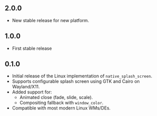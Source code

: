 ## 2.0.0

- New stable release for new platform.

## 1.0.0

- First stable release

## 0.1.0

- Initial release of the Linux implementation of `native_splash_screen`.
- Supports configurable splash screen using GTK and Cairo on Wayland/X11.
- Added support for:
  - Animated close (fade, slide, scale).
  - Compositing fallback with `window_color`.
- Compatible with most modern Linux WMs/DEs.